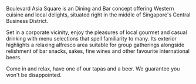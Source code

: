 Boulevard Asia Square is an Dining and Bar concept offering Western cuisine and local delights, situated right in the middle of Singapore's Central Business District. 

Set in a corporate vicinity, enjoy the pleasures of local gourmet and casual drinking with menu selections that spell familiarity to many. Its exterior highlights a relaxing alfresco area suitable for group gatherings alongside relishment of bar snacks, sakes, fine wines and other favourite international beers. 

Come in and relax, have one of our tapas and a beer. We guarantee you won't be disappointed.
